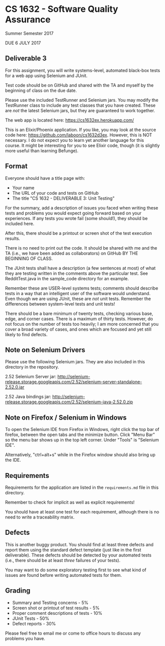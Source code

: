 # CS 1632 - Software Quality Assurance
Summer Semester 2017

DUE 6 JULY 2017

## Deliverable 3

For this assignment, you will write systems-level, automated black-box tests for a web app using Selenium and JUnit. 

Test code should be on GitHub and shared with the TA and myself by the beginning of class on the due date.

Please use the included TestRunner and Selenium jars.  You may modify the TestRunner class to include any test classes that you have created.  These are _not_ the latest Selenium jars, but they are guaranteed to work together.

The web app is located here: https://cs1632ex.herokuapp.com/

This is an Elixir/Phoenix application.  If you like, you may look at the source code here: https://github.com/laboon/cs1632d3ex.  However, this is NOT necessary.  I do not expect you to learn yet another language for this course.  It might be interesting for you to see Elixir code, though (it is slightly more useful than learning Befunge).

## Format
Everyone should have a title page with:
* Your name
* The URL of your code and tests on GitHub
* The title "CS 1632 - DELIVERABLE 3: Unit Testing"

For the summary, add a description of issues you faced when writing these tests and problems you would expect going forward based on your experiences.  If any tests you wrote fail (some should!), they should be included here.

After this, there should be a printout or screen shot of the test execution results.

There is no need to print out the code.  It should be shared with me and the TA (i.e., we have been added as collaborators) on GitHub BY THE BEGINNING OF CLASS.

The JUnit tests shall have a description (a few sentences at most) of what they are testing written in the comments above the particular test. See RedditTest.java in the sample_code directory for an example.

Remember these are USER-level systems tests; comments should describe tests in a way that an intelligent user of the software would understand.  Even though we are using JUnit, these are _not_ unit tests.  Remember the differences between system-level tests and unit tests!

There should be a bare minimum of twenty tests, checking various base, edge, and corner cases.  There is a maximum of thirty tests.  However, do not focus on the number of tests too heavily; I am more concerned that you cover a broad variety of cases, and ones which are focused and yet still likely to find defects.

## Note on Selenium Drivers

Please use the following Selenium jars.  They are also included in this directory in the repository.

2.52 Selenium Server jar: http://selenium-release.storage.googleapis.com/2.52/selenium-server-standalone-2.52.0.jar

2.52 Java bindings jar: http://selenium-release.storage.googleapis.com/2.52/selenium-java-2.52.0.zip

## Note on Firefox / Selenium in Windows

To open the Selenium IDE from Firefox in Windows, right click the top bar of firefox, between the open tabs and the minimize button. Click "Menu Bar" so the menu bar shows up in the top left corner. Under "Tools" is "Selenium IDE".

Alternatively, "ctrl+alt+s" while in the Firefox window should also bring up the IDE.

## Requirements

Requirements for the application are listed in the `requirements.md` file in this directory.

Remember to check for implicit as well as explicit requirements!

You should have at least one test for each requirement, although there is no need to write a traceability matrix.

## Defects

This is another buggy product.  You should find at least three defects and report them using the standard defect template (just like in the first deliverable).  These defects should be detected by your automated tests (i.e., there should be at least _three_ failures of your tests).

You may want to do some exploratory testing first to see what kind of issues are found before writing automated tests for them.

## Grading
* Summary and Testing concerns - 5% 
* Screen shot or printout of test results - 5%
* Proper comment descriptions of tests - 10%
* JUnit Tests - 50%
* Defect reports - 30%

Please feel free to email me or come to office hours to discuss any problems you have. 
 
